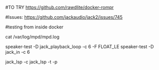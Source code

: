 

#TO TRY
https://github.com/rawdlite/docker-rompr

#Issues:
https://github.com/jackaudio/jack2/issues/745


#testing from inside docker

cat /var/log/mpd/mpd.log

speaker-test -D jack_playback_loop -c 6 -F FLOAT_LE
speaker-test -D jack_in -c 6

jack_lsp -c
jack_lsp -t -p
